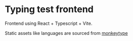 # Typing test frontend

Frontend using React + Typescript + Vite.

Static assets like languages are sourced from [monkeytype](https://github.com/monkeytypegame/monkeytype/tree/master/frontend/static/languages)
